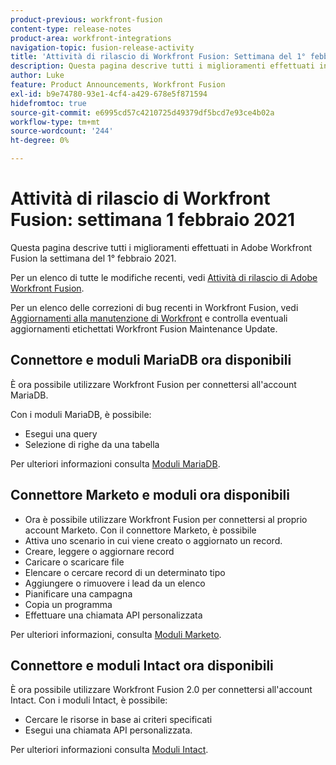 ```yaml
---
product-previous: workfront-fusion
content-type: release-notes
product-area: workfront-integrations
navigation-topic: fusion-release-activity
title: 'Attività di rilascio di Workfront Fusion: Settimana del 1° febbraio 2021'
description: Questa pagina descrive tutti i miglioramenti effettuati in Adobe Workfront Fusion la settimana del 1° febbraio 2021.
author: Luke
feature: Product Announcements, Workfront Fusion
exl-id: b9e74780-93e1-4cf4-a429-678e5f871594
hidefromtoc: true
source-git-commit: e6995cd57c4210725d49379df5bcd7e93ce4b02a
workflow-type: tm+mt
source-wordcount: '244'
ht-degree: 0%

---
```


# Attività di rilascio di Workfront Fusion: settimana 1 febbraio 2021

Questa pagina descrive tutti i miglioramenti effettuati in Adobe Workfront Fusion la settimana del 1° febbraio 2021.

Per un elenco di tutte le modifiche recenti, vedi [Attività di rilascio di Adobe Workfront Fusion](../../../product-announcements/product-releases/fusion-release-activity/fusion-release-activity.md).

Per un elenco delle correzioni di bug recenti in Workfront Fusion, vedi [Aggiornamenti alla manutenzione di Workfront](https://experienceleague.adobe.com/docs/workfront-known-issues/releases/current-updates.html) e controlla eventuali aggiornamenti etichettati Workfront Fusion Maintenance Update.

<!--
<div data-mc-conditions="QuicksilverOrClassic.Draft mode">
<h2>Create and use templates in your Workfront Fusion scenarios</h2>
<p>To help you create scenarios with more speed and consistency, we've introduced Templates into Workfront Fusion. Now you can create templates for your common scenarios and share them with your team, or make them public for anyone in your organization to use. You can create these template from scratch, or you can create them from existing scenarios. You can even set up an in-template wizard that helps your users understand how to use the template.</p>
<p>For more information, see <a href="../../../workfront-fusion/scenarios/templates/fusion-templates.md" class="MCXref xref" xrefformat="{para}"> Scenario Templates</a>.</p>
</div>
-->

## Connettore e moduli MariaDB ora disponibili

È ora possibile utilizzare Workfront Fusion per connettersi all&#39;account MariaDB.

Con i moduli MariaDB, è possibile:

* Esegui una query
* Selezione di righe da una tabella

Per ulteriori informazioni consulta [Moduli MariaDB](../../../workfront-fusion/apps-and-their-modules/mariadb-modules.md).

## Connettore Marketo e moduli ora disponibili

* Ora è possibile utilizzare Workfront Fusion per connettersi al proprio account Marketo. Con il connettore Marketo, è possibile
* Attiva uno scenario in cui viene creato o aggiornato un record.
* Creare, leggere o aggiornare record
* Caricare o scaricare file
* Elencare o cercare record di un determinato tipo
* Aggiungere o rimuovere i lead da un elenco
* Pianificare una campagna
* Copia un programma
* Effettuare una chiamata API personalizzata

Per ulteriori informazioni, consulta [Moduli Marketo](../../../workfront-fusion/apps-and-their-modules/marketo-modules.md).

## Connettore e moduli Intact ora disponibili

È ora possibile utilizzare Workfront Fusion 2.0 per connettersi all&#39;account Intact. Con i moduli Intact, è possibile:

* Cercare le risorse in base ai criteri specificati
* Esegui una chiamata API personalizzata.

Per ulteriori informazioni consulta [Moduli Intact](../../../workfront-fusion/apps-and-their-modules/intacct-modules.md).
